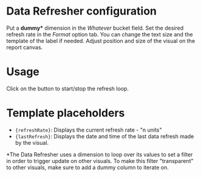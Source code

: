 # Data Refresher configuration
Put a __dummy*__ dimension in the _Whatever_ bucket field.
Set the desired refresh rate in the _Format_ option tab.
You can change the text size and the template of the label if needed.
Adjust position and size of the visual on the report canvas.

# Usage
Click on the button to start/stop the refresh loop.

# Template placeholders
- `{refreshRate}`: Displays the current refresh rate - "n units"
- `{lastRefresh}`: Displays the date and time of the last data refresh made by the visual.


*The Data Refresher uses a dimension to loop over its values to set a filter in order to trigger update on other visuals. To make this filter "transparent" to other visuals, make sure to add a dummy column to iterate on.